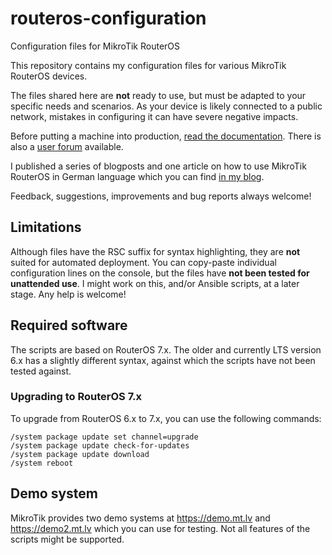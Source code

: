 # routeros-configuration
Configuration files for MikroTik RouterOS

This repository contains my configuration files for various MikroTik RouterOS devices.

The files shared here are **not** ready to use, but must be adapted to your specific needs and scenarios. As your device is likely connected to a public network, mistakes in configuring it can have severe negative impacts.

Before putting a machine into production, [read the documentation](https://help.mikrotik.com/docs/). There is also a [user forum](https://forum.mikrotik.com) available.

I published a series of blogposts and one article on how to use MikroTik RouterOS in German language which you can find [in my blog](https://blog.effenberger.org/category/routeros/).

Feedback, suggestions, improvements and bug reports always welcome!

## Limitations
Although files have the RSC suffix for syntax highlighting, they are **not** suited for automated deployment. You can copy-paste individual configuration lines on the console, but the files have **not been tested for unattended use**. I might work on this, and/or Ansible scripts, at a later stage. Any help is welcome!

## Required software
The scripts are based on RouterOS 7.x. The older and currently LTS version 6.x has a slightly different syntax, against which the scripts have not been tested against.

### Upgrading to RouterOS 7.x

To upgrade from RouterOS 6.x to 7.x, you can use the following commands:
```
/system package update set channel=upgrade
/system package update check-for-updates
/system package update download
/system reboot
```

## Demo system
MikroTik provides two demo systems at https://demo.mt.lv and https://demo2.mt.lv which you can use for testing. Not all features of the scripts might be supported.
